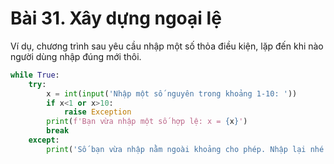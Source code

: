 # Bài 31. Xây dựng ngoại lệ

Ví dụ, chương trình sau yêu cầu nhập một số thỏa điều kiện, lặp đến khi nào người dùng nhập đúng mới thôi.

```python
while True:
    try:
        x = int(input('Nhập một số nguyên trong khoảng 1-10: '))
        if x<1 or x>10:
            raise Exception
        print(f'Bạn vừa nhập một số hợp lệ: x = {x}')
        break
    except:
        print('Số bạn vừa nhập nằm ngoài khoảng cho phép. Nhập lại nhé!')
```

